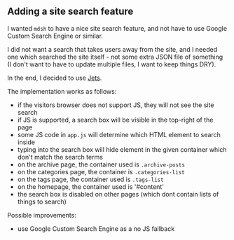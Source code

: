 ## Adding a site search feature

I wanted `mdsh` to have a nice site search feature, and not have to use Google Custom Search Engine or similar.

I did not want a search that takes users away from the site, and I needed one which searched the site itself - not some extra JSON file of something (I don't want to have to update multiple files, I want to keep things DRY).

In the end, I decided to use [Jets](https://github.com/NeXTs/Jets.js).

The implementation works as follows:

- if the visitors browser does not support JS, they will not see the site search
- if JS is supported, a search box will be visible in the top-right of the page
- some JS code in `app.js` will determine which HTML element to search inside
- typing into the search box will hide element in the given container which don't match the search terms
- on the archive page, the container used is `.archive-posts`
- on the categories page, the container is `.categories-list`
- on the tags page, the container used is `.tags-list`
- on the homepage, the container used is '#content'
- the search box is disabled on other pages (which dont contain lists of things to search)

Possible improvements:

- use Google Custom Search Engine as a no JS fallback
